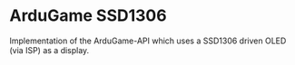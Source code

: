 # ArduGame SSD1306

Implementation of the ArduGame-API which uses a SSD1306 driven OLED (via ISP) as a display.
